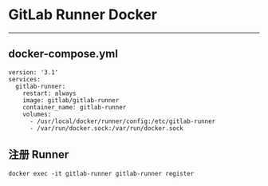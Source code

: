 # GitLab Runner Docker

---

## docker-compose.yml

```
version: '3.1'
services:
  gitlab-runner:
    restart: always
    image: gitlab/gitlab-runner
    container_name: gitlab-runner
    volumes:
      - /usr/local/docker/runner/config:/etc/gitlab-runner
      - /var/run/docker.sock:/var/run/docker.sock
```

## 注册 Runner

```
docker exec -it gitlab-runner gitlab-runner register
```